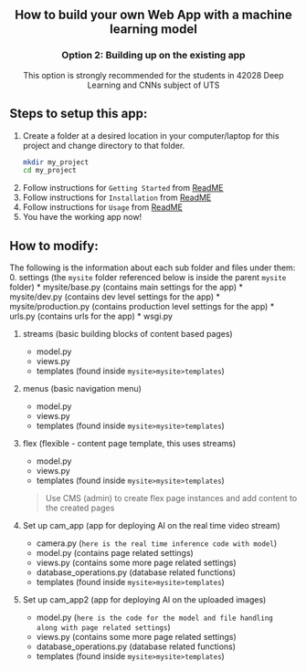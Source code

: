 <div align="center">

<h2 align="center">How to build your own Web App with a machine learning model</h2>
<h3> <strong>Option 2:</strong> Building up on the existing app</h3>
<p>This option is strongly recommended for the students in 42028 Deep Learning and CNNs subject of UTS</p>
</div>

## Steps to setup this app:
1. Create a folder at a desired location in your computer/laptop for this project and change directory to that folder.
    ```sh
    mkdir my_project
    cd my_project
    ```
2. Follow instructions for `Getting Started` from [ReadME](https://github.com/GitarthVaishnav/Basic_Web_App/blob/master/README.md)
3. Follow instructions for `Installation` from [ReadME](https://github.com/GitarthVaishnav/Basic_Web_App/blob/master/README.md)
4. Follow instructions for `Usage` from [ReadME](https://github.com/GitarthVaishnav/Basic_Web_App/blob/master/README.md)
5. You have the working app now!

## How to modify:
The following is the information about each sub folder and files under them:
0. settings (the `mysite` folder referenced below is inside the parent `mysite` folder)
    * mysite/base.py (contains main settings for the app)
    * mysite/dev.py (contains dev level settings for the app)
    * mysite/production.py (contains production level settings for the app)
    * urls.py (contains urls for the app)
    * wsgi.py

1. streams (basic building blocks of content based pages)
    * model.py
    * views.py
    * templates (found inside `mysite>mysite>templates`)

2. menus (basic navigation menu)
    * model.py
    * views.py
    * templates (found inside `mysite>mysite>templates`)

3. flex (flexible - content page template, this uses streams)
    * model.py
    * views.py
    * templates (found inside `mysite>mysite>templates`)
    > Use CMS (admin) to create flex page instances and add content to the created pages

4. Set up cam_app (app for deploying AI on the real time video stream)
    * camera.py (`here is the real time inference code with model`)
    * model.py (contains page related settings)
    * views.py (contains some more page related settings)
    * database_operations.py (database related functions)
    * templates (found inside `mysite>mysite>templates`)

5. Set up cam_app2 (app for deploying AI on the uploaded images)
    * model.py (`here is the code for the model and file handling along with page related settings`)
    * views.py (contains some more page related settings)
    * database_operations.py (database related functions)
    * templates (found inside `mysite>mysite>templates`)
